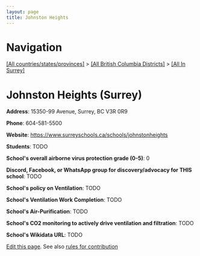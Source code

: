 ```yaml
---
layout: page
title: Johnston Heights
---
```

# Navigation

[[All countries/states/provinces]](../../..) > [[All British Columbia Districts]](../..) > [[All In Surrey]](..)

# Johnston Heights (Surrey)

**Address**: 15350-99 Avenue, Surrey, BC V3R 0R9

**Phone**: 604-581-5500

**Website**: <https://www.surreyschools.ca/schools/johnstonheights>

**Students**: TODO

**School's overall airborne virus protection grade (0-5)**: 0

**Discord, Facebook, or WhatsApp group for discovery/advocacy for THIS school**: TODO

**School's policy on Ventilation**: TODO

**School's Ventilation Work Completion**: TODO

**School's Air-Purification**: TODO

**School's CO2 monitoring to actively drive ventilation and filtration**: TODO

**School's Wikidata URL**: TODO


[Edit this page](https://github.com/ventilate-schools/BC/edit/main/./Surrey/Johnston_Heights.md). See also [rules for contribution](../../../contribution-rules/)